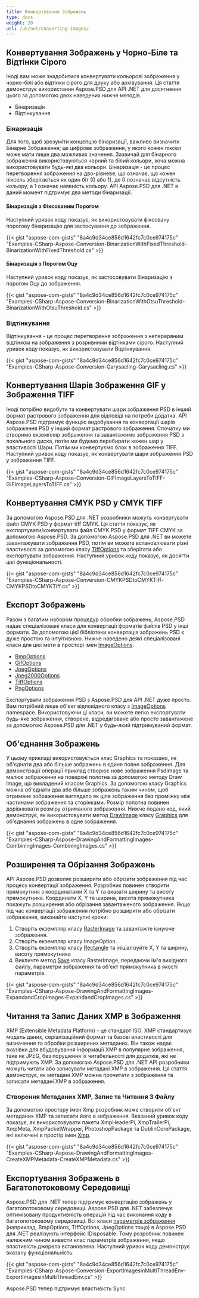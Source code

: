 ```yaml
---
title: Конвертування Зображень
type: docs
weight: 20
url: /uk/net/converting-images/
---
```


## **Конвертування Зображень у Чорно-Біле та Відтінки Сірого**
Іноді вам може знадобитися конвертувати кольорові зображення у чорно-білі або відтінки сірого для друку або архівування. Ця стаття демонструє використання Aspose.PSD для API .NET для досягнення цього за допомогою двох наведених нижче методів.

- Бінаризація
- Відтінкування
### **Бінаризація**
Для того, щоб зрозуміти концепцію бінаризації, важливо визначити Бінарне Зображення; це цифрове зображення, у якого кожен піксел може мати лише два можливих значення. Зазвичай для бінарного зображення використовуються чорний та білий кольори, хоча можна використовувати будь-які два кольори. Бінаризація - це процес перетворення зображення на дво-рівневе, що означає, що кожен піксель зберігається як один біт (0 або 1), де 0 позначає відсутність кольору, а 1 означає наявність кольору. API Aspose.PSD для .NET в даний момент підтримує два методи бінаризації.
#### **Бінаризація з Фіксованим Порогом**
Наступний уривок коду показує, як використовувати фіксовану порогову бінаризацію для застосування до зображення.


{{< gist "aspose-com-gists" "8a4c9d34ce856d1642fc7c0ce974175c" "Examples-CSharp-Aspose-Conversion-BinarizationWithFixedThreshold-BinarizationWithFixedThreshold.cs" >}}


#### **Бінаризація з Порогом Оцу**
Наступний уривок коду показує, як застосовувати бінаризацію з порогом Оцу до зображення.


{{< gist "aspose-com-gists" "8a4c9d34ce856d1642fc7c0ce974175c" "Examples-CSharp-Aspose-Conversion-BinarizationWithOtsuThreshold-BinarizationWithOtsuThreshold.cs" >}}


### **Відтінкування**
Відтінкування - це процес перетворення зображення з неперервним відтінком на зображення з розривними відтінками сірого. Наступний уривок коду показує, як використовувати Відтінкування.


{{< gist "aspose-com-gists" "8a4c9d34ce856d1642fc7c0ce974175c" "Examples-CSharp-Aspose-Conversion-Garysacling-Garysacling.cs" >}}

## **Конвертування Шарів Зображення GIF у Зображення TIFF**
Іноді потрібно видобути та конвертувати шари зображення PSD в інший формат растрового зображення для відповіді на потреби додатка. API Aspose.PSD підтримує функцію видобування та конвертації шарів зображення PSD у інший формат растрового зображення. Спочатку ми створимо екземпляр зображення та завантажимо зображення PSD з локального диска, потім ми будемо перебирати кожен шар у властивості Шари. Потім ми конвертуємо блок в зображення TIFF. Наступний уривок коду показує, як конвертувати шари зображення PSD у зображення TIFF.



{{< gist "aspose-com-gists" "8a4c9d34ce856d1642fc7c0ce974175c" "Examples-CSharp-Aspose-Conversion-GIFImageLayersToTIFF-GIFImageLayersToTIFF.cs" >}}

## **Конвертування CMYK PSD у CMYK TIFF**
За допомогою Aspose.PSD для .NET розробники можуть конвертувати файл CMYK PSD у формат tiff CMYK. Ця стаття показує, як експортувати/конвертувати файл CMYK PSD у формат TIFF CMYK за допомогою Aspose.PSD. За допомогою Aspose.PSD для .NET ви можете завантажувати зображення PSD, потім ви можете встановлювати різні властивості за допомогою класу [TiffOptions](https://reference.aspose.com/psd/net/aspose.psd.imageoptions/tiffoptions) та зберігати або експортувати зображення. Наступний уривок коду показує, як досягти цієї функціональності.


{{< gist "aspose-com-gists" "8a4c9d34ce856d1642fc7c0ce974175c" "Examples-CSharp-Aspose-Conversion-CMYKPSDtoCMYKTiff-CMYKPSDtoCMYKTiff.cs" >}}

## **Експорт Зображень**
Разом з багатим набором процедур обробки зображень, Aspose.PSD надає спеціалізовані класи для конвертації форматів файлів PSD у інші формати. За допомогою цієї бібліотеки конвертація зображень PSD є дуже простою та інтуітивною. Нижче наведено деякі спеціалізовані класи для цієї мети в просторі імен [ImageOptions](https://reference.aspose.com/psd/net/aspose.psd.imageoptions).

- [BmpOptions](https://reference.aspose.com/psd/net/aspose.psd.imageoptions/bmpoptions)
- [GifOptions](https://reference.aspose.com/psd/net/aspose.psd.imageoptions/gifoptions)
- [JpegOptions](https://reference.aspose.com/psd/net/aspose.psd.imageoptions/jpegoptions)
- [Jpeg2000Options](https://reference.aspose.com/psd/net/aspose.psd.imageoptions/jpeg2000options)
- [TiffOptions](https://reference.aspose.com/psd/net/aspose.psd.imageoptions/tiffoptions)
- [PngOptions](https://reference.aspose.com/psd/net/aspose.psd.imageoptions/pngoptions)

Експортувати зображення PSD з Aspose.PSD для API .NET дуже просто. Вам потрібний лише об'єкт відповідного класу з [ImageOptions](https://reference.aspose.com/psd/net/aspose.psd.imageoptions) namespace. Використовуючи ці класи, ви можете легко експортувати будь-яке зображення, створене, відредаговане або просто завантажене за допомогою Aspose.PSD для .NET у будь-який підтримуваний формат.

## **Об'єднання Зображень**
У цьому прикладі використовується клас Graphics та показано, як об'єднати два або більше зображень в єдине повне зображення. Для демонстрації операції приклад створює нове зображення PsdImage та малює зображення на поверхні полотна за допомогою методу Draw Image, що викладений класом Graphics. За допомогою класу Graphics можна об'єднати два або більше зображень таким чином, щоб отримане зображення виглядало як ціле зображення без проміжку між частинами зображення та сторінками. Розмір полотна повинен дорівнювати розміру отриманого зображення. Нижче подано код, який демонструє, як використовувати метод [DrawImage](https://reference.aspose.com/psd/net/aspose.psd/graphics/methods/drawimage/index) класу [Graphics](https://reference.aspose.com/psd/net/aspose.psd/graphics) для об'єднання зображень в одне зображення.


{{< gist "aspose-com-gists" "8a4c9d34ce856d1642fc7c0ce974175c" "Examples-CSharp-Aspose-DrawingAndFormattingImages-CombiningImages-CombiningImages.cs" >}}

## **Розширення та Обрізання Зображень**
API Aspose.PSD дозволяє розширити або обрізати зображення під час процесу конвертації зображення. Розробник повинен створити прямокутник з координатами X та Y та вказати ширину та висоту прямокутника. Координати X, Y та ширина, висота прямокутника покажуть розширення або обрізання завантаженого зображення. Якщо під час конвертації зображення потрібно розширити або обрізати зображення, виконайте наступні кроки:

1. Створіть екземпляр класу [RasterImage](https://reference.aspose.com/psd/net/aspose.psd/rasterimage) та завантажте існуюче зображення.
1. Створіть екземпляр класу ImageOption.
1. Створіть екземпляр класу [Rectangle](https://reference.aspose.com/psd/net/aspose.psd/rectangle) та ініціалізуйте X, Y та ширину, висоту прямокутника
1. Викличте метод [Save](https://reference.aspose.com/psd/net/aspose.psd/rasterimage/methods/save/index) класу RasterImage, передаючи ім'я вихідного файлу, параметри зображення та об'єкт прямокутника в якості параметрів.


{{< gist "aspose-com-gists" "8a4c9d34ce856d1642fc7c0ce974175c" "Examples-CSharp-Aspose-DrawingAndFormattingImages-ExpandandCropImages-ExpandandCropImages.cs" >}}

## **Читання та Запис Даних XMP в Зображення**
XMP (Extensible Metadata Platform) - це стандарт ISO. XMP стандартизує модель даних, серіалізаційний формат та базові властивості для визначення та обробки розширених метаданих. Він також надає вказівки для вбудовування інформації XMP в популярне зображення, таке як JPEG, без порушення їх читабельності для додатків, які не підтримують XMP. За допомогою Aspose.PSD для .NET API розробники можуть читати або записувати метадані XMP в зображення. Ця стаття демонструє, як метадані XMP можна прочитати з зображення та записати метадані XMP в зображення.
### **Створення Метаданих XMP, Запис та Читання З Файлу**
За допомогою простору імен Xmp розробник може створити об'єкт метаданих XMP та записати його в зображення. Вказаний уривок коду показує, як використовувати пакети XmpHeaderPi, XmpTrailerPi, XmpMeta, XmpPacketWrapper, PhotoshopPackage та DublinCorePackage, які включені в простір імен [Xmp](https://reference.aspose.com/psd/net/aspose.psd.xmp).


{{< gist "aspose-com-gists" "8a4c9d34ce856d1642fc7c0ce974175c" "Examples-CSharp-Aspose-DrawingAndFormattingImages-CreateXMPMetadata-CreateXMPMetadata.cs" >}}

## **Експортування Зображень в Багатопотоковому Середовищі**
Aspose.PSD для .NET тепер підтримує конвертацію зображень у багатопотоковому середовищі. Aspose.PSD для .NET забезпечує оптимізовану продуктивність операцій під час виконання коду в багатопотоковому середовищі. Всі класи [параметрів зображення](https://reference.aspose.com/psd/net/aspose.psd.imageoptions) (наприклад, BmpOptions, TiffOptions, JpegOptions тощо) в Aspose.PSD для .NET реалізують інтерфейс IDisposable. Тому розробник повинен належним чином вивести клас параметрів зображення, якщо властивість джерела встановлена. Наступний уривок коду демонструє вказану функціональність.


{{< gist "aspose-com-gists" "8a4c9d34ce856d1642fc7c0ce974175c" "Examples-CSharp-Aspose-Conversion-ExportImagesinMultiThreadEnv-ExportImagesinMultiThreadEnv.cs" >}}


Aspose.PSD тепер підтримує властивість Sync
